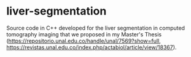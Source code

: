 # liver-segmentation

Source code in C++ developed for the liver segmentation in computed tomography imaging that we proposed in my Master's Thesis (https://repositorio.unal.edu.co/handle/unal/7569?show=full, https://revistas.unal.edu.co/index.php/actabiol/article/view/18367).
